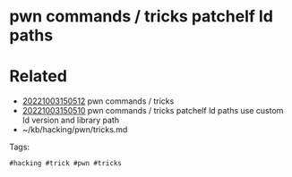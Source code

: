 # pwn commands / tricks patchelf ld paths

# Related

- [20221003150512](/zet/20221003150512/README.md) pwn commands / tricks
- [20221003150510](/zet/20221003150510/README.md) pwn commands / tricks patchelf ld paths use custom ld version and library path
- ~/kb/hacking/pwn/tricks.md

Tags:

    #hacking #trick #pwn #tricks 
